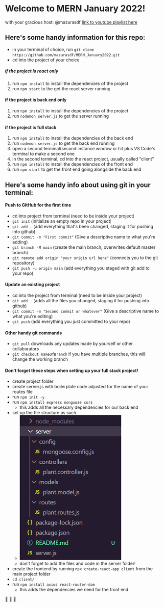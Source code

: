# Welcome to MERN January 2022!
with your gracious host: @mazurasdf
[link to youtube playlist here](https://youtube.com/playlist?list=PLBZwc4aWOVuLppKGqIJkf-YBwpMl5fwsL)

## Here's some handy information for this repo:
* in your terminal of choice, run `git clone https://github.com/mazurasdf/MERN_January2022.git`
* cd into the project of your choice
##### if the project is react only
1. run `npm install` to install the dependencies of the project
2. run `npm start` to the get the react server running
#### if the project is back end only
1. run `npm install` to install the dependencies of the project
2. run `nodemon server.js` to get the server running
#### if the project is full stack
1. run `npm install` to install the dependencies of the back end
2. run `nodemon server.js` to get the back end running
3. open a second terminal(second instance window or hit plus VS Code's terminal to make a second one
4. in the second terminal, cd into the react project, usually called "client"
5. run `npm install` to install the dependencies of the front end
6. run `npm start` to get the front end going alongside the back end

## Here's some handy info about using git in your terminal:

#### Push to GitHub for the first time
* cd into project from terminal (need to be inside your project)
* `git init` (initialize an empty repo in your project)
* `git add .` (add everything that's been changed, staging it for pushing into github)
* `git commit -m "First commit"` (Give a descriptive name to what you're adding)
* `git branch -M main` (create the main branch, overwrites default master branch)
* `git remote add origin "your origin url here"` (connects you to the git repository)
* `git push -u origin main` (add everything you staged with git add to your repo)

#### Update an existing project
* cd into the project from terminal (need to be inside your project)
* `git add .` (adds all the files you changed, staging it for pushing into github)
* `git commit -m "Second commit or whatever"` (Give a descriptive name to what you're editing)
* `git push` (add everything you just committed to your repo)

#### Other handy git commands
* `git pull` downloads any updates made by yourself or other collaborators
* `git checkout nameOfBranch` if you have multiple branches, this will change the working branch

#### Don't forget these steps when setting up your full stack project!
* create project folder
* create server.js with boilerplate code adjusted for the name of your routes file
* run `npm init -y`
* run `npm install express mongoose cors`
    * this adds all the necessary dependencies for our back end
* set up the file structure as such
    * ![back end structure](https://github.com/NicholeKing/MERN_Nov2020/blob/main/full-stack-lecture/img/backend_structure.PNG?raw=true)
    * don't forget to add the files and code in the server folder!
* create the frontend by running `npx create-react-app client` from the main project folder
* `cd client/`
* run `npm install axios react-router-dom`
    * this adds the dependencies we need for the front end

:broccoli: :broccoli: :broccoli:
